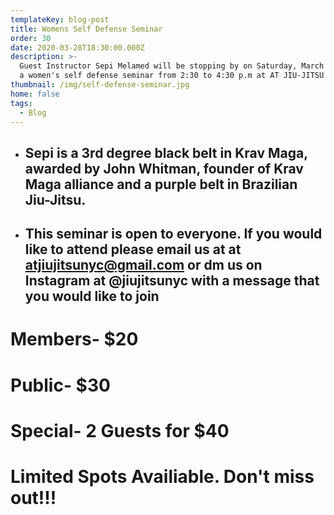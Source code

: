 ```yaml
---
templateKey: blog-post
title: Womens Self Defense Seminar
order: 30
date: 2020-03-28T18:30:00.000Z
description: >-
  Guest Instructor Sepi Melamed will be stopping by on Saturday, March 28th for
  a women's self defense seminar from 2:30 to 4:30 p.m at AT JIU-JITSU NYC.
thumbnail: /img/self-defense-seminar.jpg
home: false
tags:
  - Blog
---
```

* ## Sepi is a 3rd degree black belt in Krav Maga, awarded by John Whitman, founder of Krav Maga alliance and a purple belt in Brazilian Jiu-Jitsu.
* ## This seminar is open to everyone. If you would like to attend please email us at at atjiujitsunyc@gmail.com or dm us on Instagram at @jiujitsunyc with a message that you would like to join

# Members- $20

# Public- $30

# Special- 2 Guests for $40

# Limited Spots Availiable. Don't miss out!!!
